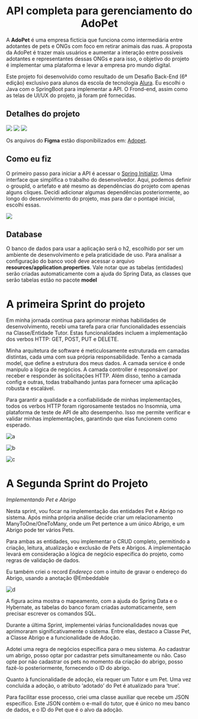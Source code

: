 
<div align = "center" id='top'>

# API completa para gerenciamento do AdoPet

</div>

A **AdoPet** é uma empresa fictícia que funciona como intermediária entre adotantes de pets e ONGs com foco em retirar animais das ruas. A proposta da AdoPet é trazer mais usuários e aumentar a interação entre possíveis adotantes e representantes dessas ONGs e para isso, o objetivo do projeto é implementar uma plataforma e levar a empresa pro mundo digital.

Este projeto foi desenvolvido como resultado de um Desafio Back-End (6ª edição) exclusivo para alunos da escola de tecnologia [Alura](https://www.alura.com.br). Eu escolhi o Java com o SpringBoot para implementar a API. O Frond-end, assim como as telas de UI/UX do projeto, já foram pré fornecidas.

## Detalhes do projeto

<div>
  <img src="https://img.shields.io/badge/Java-0073b7?style=for-the-badge&logo=java&logoColor=white&color=orange">
  <img src="https://img.shields.io/badge/Spring-6DB33F?style=for-the-badge&logo=spring&logoColor=white">
  <img src="https://img.shields.io/badge/Spring%20Boot-3.2.3-green.svg?style=for-the-badge&logo=spring-boot">
</div>


Os arquivos do **Figma** estão disponibilizados em: [Adopet](https://www.figma.com/file/TlfkDoIu8uyjZNla1T8TpH/Challenge---Adopet?type=design&node-id=518-11&mode=design&t=M5URJeV0ZqxnXgsj-0).

## Como eu fiz

 O primeiro passo para iniciar a API é acessar o [Spring Initializr](https://start.spring.io). Uma interface que simplifica o trabalho do desenvolvedor. Aqui, podemos definir o groupId, o artefato e até mesmo as dependências do projeto com apenas alguns cliques. Decidi adicionar algumas dependências posteriormente, ao longo do desenvolvimento do projeto, mas para dar o pontapé inicial, escolhi essas.

<div>
  <img src="https://github.com/Rafael-Bessa/AdopetAPI/assets/104053775/ae88bb10-2be9-4f3b-9be8-11f54e2981c6">
</div>
 
## Database

 O banco de dados para usar a aplicação será o h2, escolhido por ser um ambiente de desenvolvimento e pela praticidade de uso. Para analisar a configuração do banco você deve acessar o arquivo **resources/application.properties**. Vale notar que as tabelas (entidades) serão criadas automaticamente com a ajuda do Spring Data, as classes que serão tabelas estão no pacote **model**

# A primeira Sprint do projeto

Em minha jornada contínua para aprimorar minhas habilidades de desenvolvimento, recebi uma tarefa para criar funcionalidades essenciais na Classe/Entidade Tutor. Estas funcionalidades incluem a implementação dos verbos HTTP: GET, POST, PUT e DELETE.

Minha arquitetura de software é meticulosamente estruturada em camadas distintas, cada uma com sua própria responsabilidade. Tenho a camada model, que define a estrutura dos meus dados. A camada service é onde manipulo a lógica de negócios. A camada controller é responsável por receber e responder às solicitações HTTP. Além disso, tenho a camada config e outras, todas trabalhando juntas para fornecer uma aplicação robusta e escalável.

Para garantir a qualidade e a confiabilidade de minhas implementações, todos os verbos HTTP foram rigorosamente testados no Insomnia, uma plataforma de teste de API de alto desempenho. Isso me permite verificar e validar minhas implementações, garantindo que elas funcionem como esperado.

![a](https://github.com/Rafael-Bessa/AdopetAPI/assets/104053775/a9d113e9-f6a2-4c07-b42c-6939349ea39b) 

![b](https://github.com/Rafael-Bessa/AdopetAPI/assets/104053775/4f049a9c-6feb-44dc-b165-96cc2b300cbc)

![c](https://github.com/Rafael-Bessa/AdopetAPI/assets/104053775/b6d1a612-923c-4d07-8b6c-867edc9d5948)

# A Segunda Sprint do Projeto

*Implementando Pet e Abrigo*

Nesta sprint, vou focar na implementação das entidades Pet e Abrigo no sistema. Após minha própria análise decide criar um relacionamento ManyToOne/OneToMany, onde um Pet pertence a um único Abrigo, e um Abrigo pode ter vários Pets.

Para ambas as entidades, vou implementar o CRUD completo, permitindo a criação, leitura, atualização e exclusão de Pets e Abrigos. A implementação levará em consideração a lógica de negócio específica do projeto, como regras de validação de dados.

Eu também criei o record *Endereço* com o intuito de gravar o endereço do Abrigo, usando a anotação @Embeddable

![d](https://github.com/Rafael-Bessa/AdopetAPI/assets/104053775/fb5fba8a-5077-4f68-b39e-d8c8dd3792ad)

A figura acima mostra o mapeamento, com a ajuda do Spring Data e o Hybernate, as tabelas do banco foram criadas automaticamente, sem precisar escrever os comandos SQL.

Durante a última Sprint, implementei várias funcionalidades novas que aprimoraram significativamente o sistema. Entre elas, destaco a Classe Pet, a Classe Abrigo e a funcionalidade de Adoção.

Adotei uma regra de negócios específica para o meu sistema. Ao cadastrar um abrigo, posso optar por cadastrar pets simultaneamente ou não. Caso opte por não cadastrar os pets no momento da criação do abrigo, posso fazê-lo posteriormente, fornecendo o ID do abrigo.

Quanto à funcionalidade de adoção, ela requer um Tutor e um Pet. Uma vez concluída a adoção, o atributo ‘adotado’ do Pet é atualizado para ‘true’.

Para facilitar esse processo, criei uma classe auxiliar que recebe um JSON específico. Este JSON contém o e-mail do tutor, que é único no meu banco de dados, e o ID do Pet que é o alvo da adoção.




